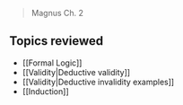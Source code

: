 > Magnus Ch. 2
## Topics reviewed 
- [[Formal Logic]]
- [[Validity|Deductive validity]]
- [[Validity|Deductive invalidity examples]]
- [[Induction]]


